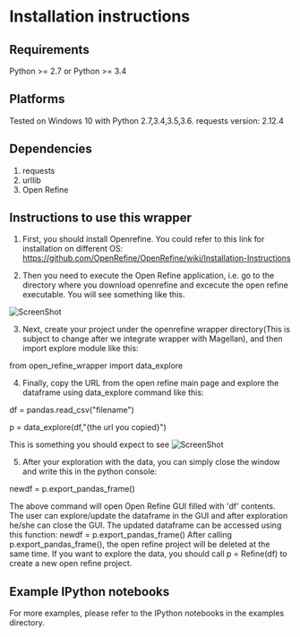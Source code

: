 # Installation instructions

## Requirements

Python >= 2.7 or Python >= 3.4

## Platforms

Tested on Windows 10 with Python 2.7,3.4,3.5,3.6.
requests version: 2.12.4

## Dependencies

1. requests
2. urllib
3. Open Refine


## Instructions to use this wrapper

1. First, you should install Openrefine. You could refer to this link for installation on different OS:  https://github.com/OpenRefine/OpenRefine/wiki/Installation-Instructions

2. Then you need to execute the Open Refine application, i.e. go to the directory where you download openrefine and excecute the open refine executable. You will see something like this.

![ScreenShot](https://raw.github.com/anhaidgroup/wrappers_for_exploring_df/master/open-refine/OpenRefineMain.PNG)

3. Next, create your project under the openrefine wrapper directory(This is subject to change after we integrate wrapper with Magellan), and then import explore module like this:

  from open_refine_wrapper import data_explore
  
4. Finally, copy the URL from the open refine main page and explore the dataframe using data_explore command like this:
  
  df = pandas.read_csv("filename")
  
  p = data_explore(df,"{the url you copied}")
  
  This is something you should expect to see
![ScreenShot](https://raw.github.com/anhaidgroup/wrappers_for_exploring_df/master/open-refine/OpenRefinProject.PNG)
  
5. After your exploration with the data, you can simply close the window and write this in the python console:

  newdf = p.export_pandas_frame()

The above command will open Open Refine GUI filled with 'df' contents. The user can 
explore/update the dataframe in the GUI and after exploration he/she can 
close the GUI. The updated dataframe can be accessed using this function: newdf = p.export_pandas_frame()
After calling p.export_pandas_frame(), the open refine project will be deleted at the same time. If you want to
explore the data, you should call p = Refine(df) to create a new open refine project. 



## Example IPython notebooks

For more examples, please refer to the IPython notebooks in the examples directory.

